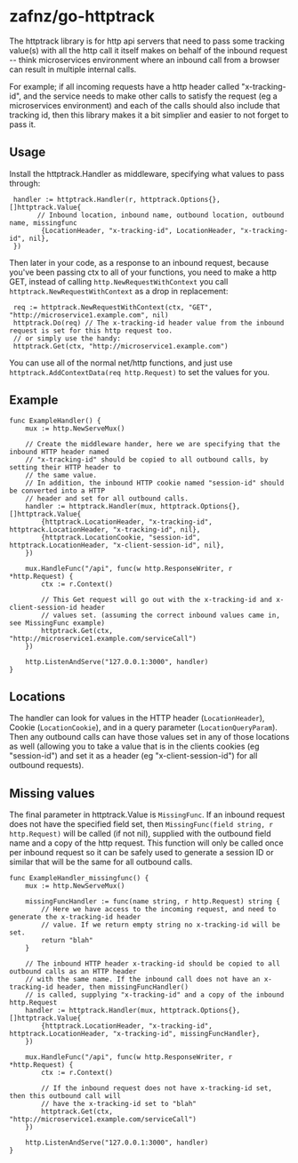# zafnz/go-httptrack

The httptrack library is for http api servers that need to pass some tracking value(s) with all the http call it itself
makes on behalf of the inbound request -- think microservices environment where an inbound call from a browser can result
in multiple internal calls.

For example; if all incoming requests have a http header called "x-tracking-id", and the service needs to make other calls
to satisfy the request (eg a microservices environment) and each of the calls should also include that tracking id, then
this library makes it a bit simplier and easier to not forget to pass it.

## Usage
Install the httptrack.Handler as middleware, specifying what values to pass through:
```
 handler := httptrack.Handler(r, httptrack.Options{}, []httptrack.Value{
       // Inbound location, inbound name, outbound location, outbound name, missingfunc
	    {LocationHeader, "x-tracking-id", LocationHeader, "x-tracking-id", nil},
 })
```
Then later in your code, as a response to an inbound request, because you've been passing ctx to
all of your functions, you need to make a http GET, instead of calling `http.NewRequestWithContext`
you call `httptrack.NewRequestWithContext` as a drop in replacement:
```
 req := httptrack.NewRequestWithContext(ctx, "GET", "http://microservice1.example.com", nil)
 httptrack.Do(req) // The x-tracking-id header value from the inbound request is set for this http request too.
 // or simply use the handy:
 httptrack.Get(ctx, "http://microservice1.example.com")
```
You can use all of the normal net/http functions, and just use `httptrack.AddContextData(req http.Request)` to set
the values for you.

## Example
```
func ExampleHandler() {
	mux := http.NewServeMux()

    // Create the middleware hander, here we are specifying that the inbound HTTP header named
    // "x-tracking-id" should be copied to all outbound calls, by setting their HTTP header to
    // the same value.
    // In addition, the inbound HTTP cookie named "session-id" should be converted into a HTTP
    // header and set for all outbound calls. 
	handler := httptrack.Handler(mux, httptrack.Options{}, []httptrack.Value{
		{httptrack.LocationHeader, "x-tracking-id", httptrack.LocationHeader, "x-tracking-id", nil},
		{httptrack.LocationCookie, "session-id", httptrack.LocationHeader, "x-client-session-id", nil},
	})

	mux.HandleFunc("/api", func(w http.ResponseWriter, r *http.Request) {
		ctx := r.Context()

		// This Get request will go out with the x-tracking-id and x-client-session-id header
		// values set. (assuming the correct inbound values came in, see MissingFunc example)
		httptrack.Get(ctx, "http://microservice1.example.com/serviceCall")
	})    

	http.ListenAndServe("127.0.0.1:3000", handler)
}
```

## Locations
The handler can look for values in the HTTP header (`LocationHeader`), Cookie (`LocationCookie`), and in a query
parameter (`LocationQueryParam`). Then any outbound calls can have those values set in any of those locations as 
well (allowing you to take a value that is in the clients cookies (eg "session-id") and set it as a header (eg
"x-client-session-id") for all outbound requests).

## Missing values
The final parameter in httptrack.Value is `MissingFunc`. If an inbound request does not have the specified
field set, then `MissingFunc(field string, r http.Request)` will be called (if not nil), supplied with the
outbound field name and a copy of the http request. This function will only be called once per inbound request
so it can be safely used to generate a session ID or similar that will be the same for all outbound calls.

```
func ExampleHandler_missingfunc() {
	mux := http.NewServeMux()

	missingFuncHandler := func(name string, r http.Request) string {
		// Here we have access to the incoming request, and need to generate the x-tracking-id header
		// value. If we return empty string no x-tracking-id will be set.
		return "blah"
	}

	// The inbound HTTP header x-tracking-id should be copied to all outbound calls as an HTTP header
	// with the same name. If the inbound call does not have an x-tracking-id header, then missingFuncHandler()
	// is called, supplying "x-tracking-id" and a copy of the inbound http.Request
	handler := httptrack.Handler(mux, httptrack.Options{}, []httptrack.Value{
		{httptrack.LocationHeader, "x-tracking-id", httptrack.LocationHeader, "x-tracking-id", missingFuncHandler},
	})

	mux.HandleFunc("/api", func(w http.ResponseWriter, r *http.Request) {
		ctx := r.Context()

		// If the inbound request does not have x-tracking-id set, then this outbound call will
		// have the x-tracking-id set to "blah"
		httptrack.Get(ctx, "http://microservice1.example.com/serviceCall")
	})

	http.ListenAndServe("127.0.0.1:3000", handler)
}
```
